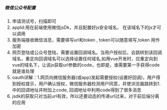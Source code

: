 ##### 微信公众号配置
1. 申请测试号，扫描即可
2. appId:用在前端使用微信jsDk，并且配置好js安全域名， 在该域名下的js才可以调用
3. 服务端接收微信消息，需要填写url和token , token可以随意填写,token 用作加密
4. 网页登陆或公众号登陆，需要设置回调域名。当用户授权后，会跳转到该回调域名，重定向回调域名可以选择设置任何域名,如用vue开发时，应重定向到vue的域名下，让该js获取url参数的code，也即是，谁需要第一手获得code就是谁处理
4. oauth详解：1.网页向微信服务器(或app)发起需要授权(设置好回调)，用户得到授权提示，用户确认授权，微信服务器检测用户同意，并使浏览器跳转到1.中的回调地址并附加上code, 回调地址中利用code得到了很多消息
5. jsdk的获取只对当前url有效，所以还要动态的传递url过来，对于前后端分离的应用
